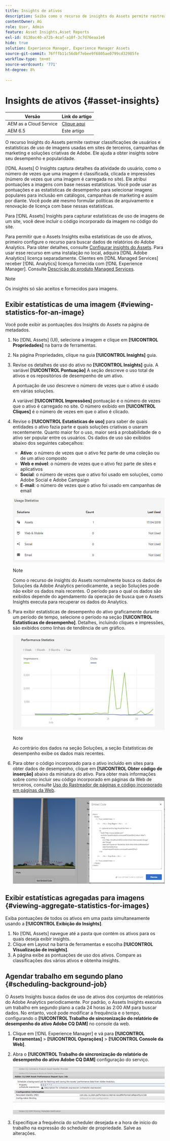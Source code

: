 ```yaml
---
title: Insights de ativos
description: Saiba como o recurso de insights do Assets permite rastrear as classificações de usuário e as estatísticas de uso de imagens usadas em sites de terceiros, campanhas de marketing e soluções criativas de Adobe.
contentOwner: AG
role: User, Admin
feature: Asset Insights,Asset Reports
exl-id: 0130ac40-a72b-4caf-a10f-3c7d76eaa1e6
hide: true
solution: Experience Manager, Experience Manager Assets
source-git-commit: 76fffb11c56dbf7ebee9f6805ae0799cd32985fe
workflow-type: tm+mt
source-wordcount: '771'
ht-degree: 8%

---
```


# Insights de ativos {#asset-insights}

| Versão | Link do artigo |
| -------- | ---------------------------- |
| AEM as a Cloud Service | [Clique aqui](https://experienceleague.adobe.com/docs/experience-manager-cloud-service/content/assets/manage/assets-insights.html?lang=en) |
| AEM 6.5 | Este artigo |

O recurso Insights do Assets permite rastrear classificações de usuários e estatísticas de uso de imagens usadas em sites de terceiros, campanhas de marketing e soluções criativas de Adobe. Ele ajuda a obter insights sobre seu desempenho e popularidade.

[!DNL Assets] O Insights captura detalhes da atividade do usuário, como o número de vezes que uma imagem é classificada, clicada e impressões (número de vezes que uma imagem é carregada no site). Ele atribui pontuações a imagens com base nessas estatísticas. Você pode usar as pontuações e as estatísticas de desempenho para selecionar imagens populares para inclusão em catálogos, campanhas de marketing e assim por diante. Você pode até mesmo formular políticas de arquivamento e renovação de licença com base nessas estatísticas.

Para [!DNL Assets] Insights para capturar estatísticas de uso de imagens de um site, você deve incluir o código incorporado da imagem no código do site.

Para permitir que o Assets Insights exiba estatísticas de uso de ativos, primeiro configure o recurso para buscar dados de relatórios do Adobe Analytics. Para obter detalhes, consulte [Configurar insights do Assets](/help/assets/configure-asset-insights.md). Para usar esse recurso em uma instalação no local, adquira [!DNL Adobe Analytics] licença separadamente. Clientes em [!DNL Managed Services] receber [!DNL Analytics] licença fornecida com [!DNL Experience Manager]. Consulte [Descrição do produto Managed Services](https://helpx.adobe.com/legal/product-descriptions/adobe-experience-manager-managed-services.html).

>[!NOTE]
>
>Os insights só são aceitos e fornecidos para imagens.

## Exibir estatísticas de uma imagem {#viewing-statistics-for-an-image}

Você pode exibir as pontuações dos Insights do Assets na página de metadados.

1. No [!DNL Assets] (UI), selecione a imagem e clique em **[!UICONTROL Propriedades]** na barra de ferramentas.
1. Na página Propriedades, clique na guia **[!UICONTROL Insights]** guia.
1. Revise os detalhes de uso do ativo no **[!UICONTROL Insights]** guia. A variável **[!UICONTROL Pontuação]** A seção descreve o uso total de ativos e os repositórios de desempenho de um ativo.

   A pontuação de uso descreve o número de vezes que o ativo é usado em várias soluções.

   A variável **[!UICONTROL Impressões]** pontuação é o número de vezes que o ativo é carregado no site. O número exibido em **[!UICONTROL Cliques]** é o número de vezes em que o ativo é clicado.

1. Revise o **[!UICONTROL Estatísticas de uso]** para saber de quais entidades o ativo fazia parte e quais soluções criativas o usaram recentemente. Quanto maior for o uso, maior será a probabilidade de o ativo ser popular entre os usuários. Os dados de uso são exibidos abaixo dos seguintes cabeçalhos:

   * **Ativo**: o número de vezes que o ativo fez parte de uma coleção ou de um ativo composto
   * **Web e móvel**: o número de vezes que o ativo fez parte de sites e aplicativos
   * **Social**: o número de vezes que o ativo foi usado em soluções, como Adobe Social e Adobe Campaign
   * **E-mail**: o número de vezes que o ativo foi usado em campanhas de email

   ![usage_statistics](assets/usage_statistics.png)

   >[!NOTE]
   >
   >Como o recurso de insights do Assets normalmente busca os dados de Soluções da Adobe Analytics periodicamente, a seção Soluções pode não exibir os dados mais recentes. O período para o qual os dados são exibidos depende do agendamento da operação de busca que o Assets Insights executa para recuperar os dados do Analytics.

1. Para exibir estatísticas de desempenho do ativo graficamente durante um período de tempo, selecione o período na seção **[!UICONTROL Estatísticas de desempenho]**. Detalhes, incluindo cliques e impressões, são exibidos como linhas de tendência de um gráfico.

   ![chlimage_1-3](assets/chlimage_1-3.jpeg)

   >[!NOTE]
   >
   >Ao contrário dos dados na seção Soluções, a seção Estatísticas de desempenho exibe os dados mais recentes.

1. Para obter o código incorporado para o ativo incluído em sites para obter dados de desempenho, clique em **[!UICONTROL Obter código de inserção]** abaixo da miniatura do ativo. Para obter mais informações sobre como incluir seu código incorporado em páginas da Web de terceiros, consulte [Uso do Rastreador de páginas e código incorporado em páginas da Web](/help/assets/use-page-tracker.md).

   ![chlimage_1-98](assets/chlimage_1-303.png)

## Exibir estatísticas agregadas para imagens {#viewing-aggregate-statistics-for-images}

Exiba pontuações de todos os ativos em uma pasta simultaneamente usando a **[!UICONTROL Exibição do Insights]**.

1. No [!DNL Assets] navegue até a pasta que contém os ativos para os quais deseja exibir insights.
1. Clique em Layout na barra de ferramentas e escolha **[!UICONTROL Visualização de insights]**.
1. A página exibe as pontuações de uso dos ativos. Compare as classificações dos vários ativos e obtenha insights.

## Agendar trabalho em segundo plano {#scheduling-background-job}

O Assets Insights busca dados de uso de ativos dos conjuntos de relatórios do Adobe Analytics periodicamente. Por padrão, o Assets Insights executa um trabalho em segundo plano a cada 24 horas às 2:00 AM para buscar dados. No entanto, você pode modificar a frequência e o tempo, configurando o **[!UICONTROL Trabalho de sincronização do relatório de desempenho do ativo Adobe CQ DAM]** no console da web.

1. Clique em [!DNL Experience Manager] e vá para **[!UICONTROL Ferramentas]** > **[!UICONTROL Operações]** > **[!UICONTROL Console da Web]**.
1. Abra o **[!UICONTROL Trabalho de sincronização do relatório de desempenho do ativo Adobe CQ DAM]** configuração do serviço.

   ![chlimage_1-99](assets/chlimage_1-304.png)

1. Especifique a frequência do scheduler desejada e a hora de início do trabalho na expressão do scheduler de propriedade. Salve as alterações.
